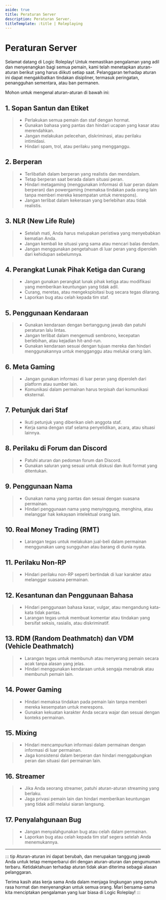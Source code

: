 ```yaml
---
aside: true
title: Peraturan Server
description: Peraturan Server.
titleTemplate: :title | Roleplaying
---
```


# Peraturan Server

Selamat datang di Logic Roleplay! Untuk memastikan pengalaman yang adil dan menyenangkan bagi semua pemain, kami telah menetapkan aturan-aturan berikut yang harus diikuti setiap saat. Pelanggaran terhadap aturan ini dapat mengakibatkan tindakan disipliner, termasuk peringatan, penangguhan sementara, atau ban permanen.

Mohon untuk mengenal aturan-aturan di bawah ini:

## 1. **Sopan Santun dan Etiket**
   > - Perlakukan semua pemain dan staf dengan hormat.
   > - Gunakan bahasa yang pantas dan hindari ucapan yang kasar atau merendahkan.
   > - Jangan melakukan pelecehan, diskriminasi, atau perilaku intimidasi.
   > - Hindari spam, trol, atau perilaku yang mengganggu.

## 2. **Berperan**
   > - Terlibatlah dalam berperan yang realistis dan mendalam.
   > - Tetap berperan saat berada dalam situasi peran.
   > - Hindari metagaming (menggunakan informasi di luar peran dalam berperan) dan powergaming (memaksa tindakan pada orang lain tanpa memberi mereka kesempatan untuk merespons).
   > - Jangan terlibat dalam kekerasan yang berlebihan atau tidak realistis.

## 3. **NLR (New Life Rule)**
   > - Setelah mati, Anda harus melupakan peristiwa yang menyebabkan kematian Anda.
   > - Jangan kembali ke situasi yang sama atau mencari balas dendam.
   > - Jangan menggunakan pengetahuan di luar peran yang diperoleh dari kehidupan sebelumnya.

## 4. **Perangkat Lunak Pihak Ketiga dan Curang**
   > - Jangan gunakan perangkat lunak pihak ketiga atau modifikasi yang memberikan keuntungan yang tidak adil.
   > - Curang, meretas, atau mengeksploitasi bug secara tegas dilarang.
   > - Laporkan bug atau celah kepada tim staf.

## 5. **Penggunaan Kendaraan**
   > - Gunakan kendaraan dengan bertanggung jawab dan patuhi peraturan lalu lintas.
   > - Jangan terlibat dalam mengemudi sembrono, kecepatan berlebihan, atau kejadian hit-and-run.
   > - Gunakan kendaraan sesuai dengan tujuan mereka dan hindari menggunakannya untuk mengganggu atau melukai orang lain.

## 6. **Meta Gaming**
   > - Jangan gunakan informasi di luar peran yang diperoleh dari platform atau sumber lain.
   > - Komunikasi dalam permainan harus terpisah dari komunikasi eksternal.

## 7. **Petunjuk dari Staf**
   > - Ikuti petunjuk yang diberikan oleh anggota staf.
   > - Kerja sama dengan staf selama penyelidikan, acara, atau situasi lainnya.

## 8. **Perilaku di Forum dan Discord**
   > - Patuhi aturan dan pedoman forum dan Discord.
   > - Gunakan saluran yang sesuai untuk diskusi dan ikuti format yang ditentukan.

## 9. **Penggunaan Nama**
   > - Gunakan nama yang pantas dan sesuai dengan suasana permainan.
   > - Hindari penggunaan nama yang menyinggung, menghina, atau melanggar hak kekayaan intelektual orang lain.

## 10. **Real Money Trading (RMT)**
   > - Larangan tegas untuk melakukan jual-beli dalam permainan menggunakan uang sungguhan atau barang di dunia nyata.

## 11. **Perilaku Non-RP**
   > - Hindari perilaku non-RP seperti bertindak di luar karakter atau melanggar suasana permainan.

## 12. **Kesantunan dan Penggunaan Bahasa**
   > - Hindari penggunaan bahasa kasar, vulgar, atau mengandung kata-kata tidak pantas.
   > - Larangan tegas untuk membuat komentar atau tindakan yang bersifat seksis, rasialis, atau diskriminatif.

## 13. **RDM (Random Deathmatch) dan VDM (Vehicle Deathmatch)**
   > - Larangan tegas untuk membunuh atau menyerang pemain secara acak tanpa alasan yang jelas.
   > - Hindari menggunakan kendaraan untuk sengaja menabrak atau membunuh pemain lain.

## 14. **Power Gaming**
   > - Hindari memaksa tindakan pada pemain lain tanpa memberi mereka kesempatan untuk merespons.
   > - Gunakan kekuatan karakter Anda secara wajar dan sesuai dengan konteks permainan.

## 15. **Mixing**
   > - Hindari mencampurkan informasi dalam permainan dengan informasi di luar permainan.
   > - Jaga konsistensi dalam berperan dan hindari menggabungkan peran dan situasi dari permainan lain.

## 16. **Streamer**
   > - Jika Anda seorang streamer, patuhi aturan-aturan streaming yang berlaku.
   > - Jaga privasi pemain lain dan hindari memberikan keuntungan yang tidak adil melalui siaran langsung.

## 17. **Penyalahgunaan Bug**
   > - Jangan menyalahgunakan bug atau celah dalam permainan.
   > - Laporkan bug atau celah kepada tim staf segera setelah Anda menemukannya.
---

::: tip
Aturan-aturan ini dapat berubah, dan merupakan tanggung jawab Anda untuk tetap memperbarui diri dengan aturan-aturan dan pengumuman terbaru. Ketidaktahuan terhadap aturan tidak akan diterima sebagai alasan pelanggaran.

Terima kasih atas kerja sama Anda dalam menjaga lingkungan yang penuh rasa hormat dan menyenangkan untuk semua orang. Mari bersama-sama kita menciptakan pengalaman yang luar biasa di Logic Roleplay!
:::

